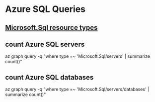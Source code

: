 # Azure SQL Queries

## [Microsoft.Sql resource types](https://docs.microsoft.com/en-us/azure/templates/microsoft.sql/allversions)

## count Azure SQL servers
az graph query -q "where type =~ 'Microsoft.Sql/servers' | summarize count()" 

## count Azure SQL databases
az graph query -q "where type =~ 'Microsoft.Sql/servers/databases' | summarize count()"
